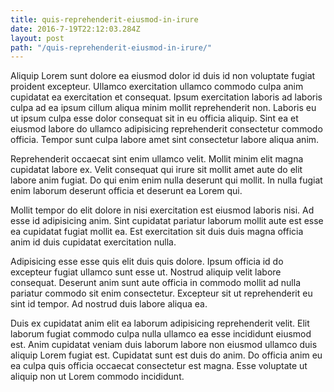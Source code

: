 ```yaml
---
title: quis-reprehenderit-eiusmod-in-irure
date: 2016-7-19T22:12:03.284Z
layout: post
path: "/quis-reprehenderit-eiusmod-in-irure/"
---
```


Aliquip Lorem sunt dolore ea eiusmod dolor id duis id non voluptate fugiat proident excepteur. Ullamco exercitation ullamco commodo culpa anim cupidatat ea exercitation et consequat. Ipsum exercitation laboris ad laboris culpa ad ea ipsum cillum aliqua minim mollit reprehenderit non. Laboris eu ut ipsum culpa esse dolor consequat sit in eu officia aliquip. Sint ea et eiusmod labore do ullamco adipisicing reprehenderit consectetur commodo officia. Tempor sunt culpa labore amet sint consectetur labore aliqua anim.

Reprehenderit occaecat sint enim ullamco velit. Mollit minim elit magna cupidatat labore ex. Velit consequat qui irure sit mollit amet aute do elit labore anim fugiat. Do qui enim enim nulla deserunt qui mollit. In nulla fugiat enim laborum deserunt officia et deserunt ea Lorem qui.

Mollit tempor do elit dolore in nisi exercitation est eiusmod laboris nisi. Ad esse id adipisicing anim. Sint cupidatat pariatur laborum mollit aute est esse ea cupidatat fugiat mollit ea. Est exercitation sit duis duis magna officia anim id duis cupidatat exercitation nulla.

Adipisicing esse esse quis elit duis quis dolore. Ipsum officia id do excepteur fugiat ullamco sunt esse ut. Nostrud aliquip velit labore consequat. Deserunt anim sunt aute officia in commodo mollit ad nulla pariatur commodo sit enim consectetur. Excepteur sit ut reprehenderit eu sint id tempor. Ad nostrud duis labore aliqua ea.

Duis ex cupidatat anim elit ea laborum adipisicing reprehenderit velit. Elit laborum fugiat commodo culpa nulla ullamco ea esse incididunt eiusmod est. Anim cupidatat veniam duis laborum labore non eiusmod ullamco duis aliquip Lorem fugiat est. Cupidatat sunt est duis do anim. Do officia anim eu ea culpa quis officia occaecat consectetur est magna. Esse voluptate ut aliquip non ut Lorem commodo incididunt.
